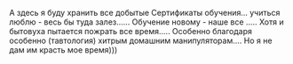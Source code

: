  А здесь я буду хранить все добытые Сертификаты обучения... учиться люблю - весь бы туда залез......
Обучение новому - наше все ..... Хотя и бытовуха пытается пожрать все время.....
Особенно благодаря особенно (тавтология) хитрым домашним манипуляторам.... Но я не дам им красть мое время)))
